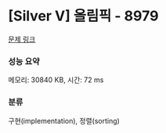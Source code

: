 # [Silver V] 올림픽 - 8979 

[문제 링크](https://www.acmicpc.net/problem/8979) 

### 성능 요약

메모리: 30840 KB, 시간: 72 ms

### 분류

구현(implementation), 정렬(sorting)

